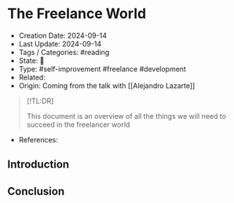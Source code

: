 # The Freelance World
- Creation Date: 2024-09-14
- Last Update: 2024-09-14
- Tags / Categories: #reading 
- State: 🌱
- Type: #self-improvement #freelance #development
- Related: 
- Origin: Coming from the talk with [[Alejandro Lazarte]]
> [!TL:DR]
> 
> This document is an overview of all the things we will need to succeed in the freelancer world 
- References: 

## Introduction


## Conclusion